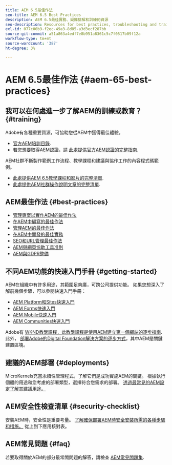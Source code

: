 ```yaml
---
title: AEM 6.5最佳作法
seo-title: AEM 6.5 Best Practices
description: AEM 6.5最佳實務、疑難排解和訓練的資源
seo-description: Resources for best practices, troubleshooting and training for AEM 6.5
exl-id: 077c00b9-f2ec-49a3-8d85-a3d3ecf287bb
source-git-commit: a51a863a4edf7e8b951a8361c5c7f0517b09f12a
workflow-type: tm+mt
source-wordcount: '387'
ht-degree: 3%

---
```


# AEM 6.5最佳作法 {#aem-65-best-practices}

## 我可以在何處進一步了解AEM的訓練或教育？ {#training}

Adobe有各種重要資源，可協助您從AEM中獲得最佳體驗。

* [官方AEM培訓目錄](https://training.adobe.com/training/current-courses.html#solution=adobeExperienceManager&amp;p=1).
* 若您想要取得AEM認證，請 [此處提供官方AEM認證的完整指南](https://training.adobe.com/certification/exams.html#p=1&amp;solution=adobeExperienceManager).

AEM社群不斷製作範例工作流程、教學課程和建議與協作工作的內容程式碼範例。

* [此處提供AEM 6.5教學課程和影片的完整清單](https://experienceleague.adobe.com/docs/experience-manager-tutorials.html).
* [此處提供AEM社群操作說明文章的完整清單](https://experienceleaguecommunities.adobe.com/t5/adobe-experience-manager/ct-p/adobe-experience-manager-community).

## AEM最佳作法 {#best-practices}

* [管理專案以實作AEM的最佳作法](/help/managing/best-practices.md)
* [在AEM中編寫的最佳作法](/help/sites-authoring/best-practices.md)
* [管理AEM的最佳作法](/help/sites-administering/administer-best-practices.md)
* [在AEM中開發的最佳實務](/help/sites-developing/best-practices.md)
* [SEO和URL管理最佳作法](/help/managing/seo-and-url-management.md)
* [AEM與網頁協助工具准則](/help/managing/web-accessibility.md)
* [AEM與GDPR整備](/help/managing/data-protection-and-privacy.md)

## 不同AEM功能的快速入門手冊 {#getting-started}

AEM在組織中有許多用途，其範圍足夠廣，可跨公司提供功能。 如果您想深入了解前幾個步驟，可以參閱快速入門手冊：

* [AEM Platform和Sites快速入門](/help/sites-deploying/deploy.md#getting-started)
* [AEM Forms快速入門](/help/forms/using/introduction-aem-forms.md)
* [AEM Mobile快速入門](/help/mobile/getting-started-aem-mobile.md)
* [AEM Communities快速入門](/help/communities/getting-started.md)

Adobe有 [WKND教學課程，此教學課程是使用AEM建立第一個網站的逐步指南](https://experienceleague.adobe.com/docs/experience-manager-learn/getting-started-wknd-tutorial-develop/overview.html?lang=zh-Hant). 此外， [部署Adobe的Digital Foundation解決方案的逐步方式](https://experienceleague.adobe.com/#courses)，其中AEM是關鍵建置區塊。

## 建議的AEM部署 {#deployments}

MicroKernels充當永續性管理程式，了解它們是成功實施AEM的關鍵。 根據執行個體的用途和您考慮的部署類型，選擇符合您需求的部署。 [透過最常見的AEM設定了解其建議用途。](/help/sites-deploying/recommended-deploys.md)

## AEM安全性檢查清單 {#security-checklist}

安裝AEM時，安全性是重要考量。 [了解確保部署AEM時安全安裝所需的各種步驟和措施。](/help/sites-administering/security-checklist.md) 從上到下應用核對表。

## AEM常見問題 {#faq}

若要取得關於AEM的部分最常問問題的解答，請檢查 [AEM常見問題集](/help/sites-administering/aem-faqs.md).
